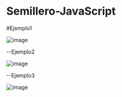 # Semillero-JavaScript

#Ejemplo1

![image](https://github.com/JackelinEspinosa/Semillero-JavaScript/assets/134608173/005c6126-8fd9-46a6-999c-2b594beab481)


--Ejemplo2

![image](https://github.com/JackelinEspinosa/Semillero-JavaScript/assets/134608173/22c62d4f-313c-4e65-9b39-3fe8286db414)

--Ejemplo3

![image](https://github.com/JackelinEspinosa/Semillero-JavaScript/assets/134608173/f485187d-e182-45bd-be60-9e322c23c12e)


